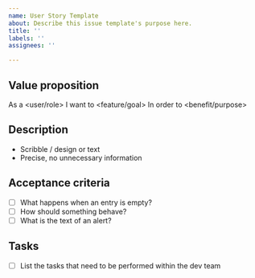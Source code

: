 ```yaml
---
name: User Story Template
about: Describe this issue template's purpose here.
title: ''
labels: ''
assignees: ''

---
```


## Value proposition
As a <user/role>
I want to <feature/goal>
In order to <benefit/purpose>
## Description
- Scribble / design or text
- Precise, no unnecessary information
## Acceptance criteria
- [ ] What happens when an entry is empty?
- [ ] How should something behave?
- [ ] What is the text of an alert?
## Tasks
- [ ] List the tasks that need to be performed within the dev team

